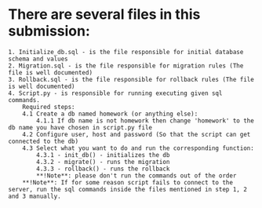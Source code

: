 # There are several files in this submission:

	1. Initialize_db.sql - is the file responsible for initial database schema and values
	2. Migration.sql - is the file responsible for migration rules (The file is well documented)
	3. Rollback.sql - is the file responsible for rollback rules (The file is well documented)
	4. Script.py - is responsible for running executing given sql commands.
		Required steps:
		4.1 Create a db named homework (or anything else):
			4.1.1 If db name is not homework then change 'homework' to the db name you have chosen in script.py file
		4.2 Configure user, host and password (So that the script can get connected to the db)
		4.3 Select what you want to do and run the corresponding function:
			4.3.1 - init_db() - initializes the db
			4.3.2 - migrate() - runs the migration
			4.3.3 - rollback() - runs the rollback
			**!Note**: please don't run the commands out of the order
		**!Note**: If for some reason script fails to connect to the server, run the sql commands inside the files mentioned in step 1, 2 and 3 manually.

